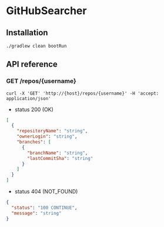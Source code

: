 # GitHubSearcher

## Installation

```bash
./gradlew clean bootRun
```

## API reference

### GET **/repos/{username}**

```
curl -X 'GET' 'http://{host}/repos/{username}' -H 'accept: application/json'
```

- status 200 (OK)

```json
[
  {
    "repositoryName": "string",
    "ownerLogin": "string",
    "branches": [
      {
        "branchName": "string",
        "lastCommitSha": "string"
      }
    ]
  }
]
```

- status 404 (NOT_FOUND)

```json
{
  "status": "100 CONTINUE",
  "message": "string"
}
```
